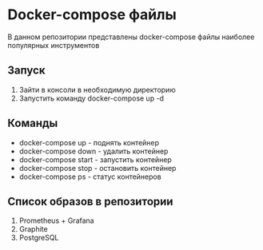 # Docker-compose файлы
В данном репозитории представлены docker-compose файлы наиболее популярных инструментов

## Запуск
1. Зайти в консоли в необходимую директорию
2. Запустить команду docker-compose up -d

## Команды
* docker-compose up - поднять контейнер
* docker-compose down - удалить контейнер
* docker-compose start - запустить контейнер
* docker-compose stop - остановить контейнер
* docker-compose ps - статус контейнеров

## Список образов в репозитории
1. Prometheus + Grafana
2. Graphite
3. PostgreSQL
